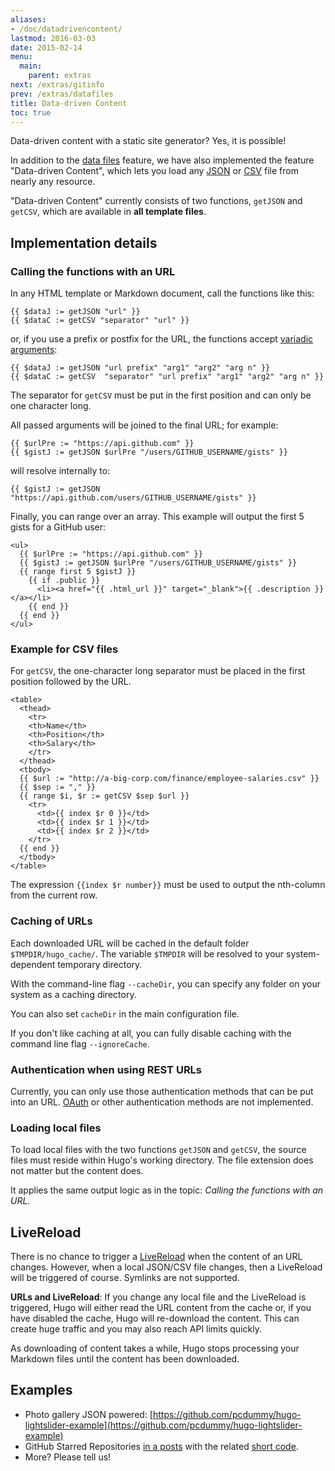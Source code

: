 ```yaml
---
aliases:
- /doc/datadrivencontent/
lastmod: 2016-03-03
date: 2015-02-14
menu:
  main:
    parent: extras
next: /extras/gitinfo
prev: /extras/datafiles
title: Data-driven Content
toc: true
---
```


Data-driven content with a static site generator? Yes, it is possible!

In addition to the [data files](/extras/datafiles/) feature, we have also
implemented the feature "Data-driven Content", which lets you load
any [JSON](http://www.json.org/) or
[CSV](http://en.wikipedia.org/wiki/Comma-separated_values) file
from nearly any resource.

"Data-driven Content" currently consists of two functions, `getJSON`
and `getCSV`, which are available in **all template files**.

## Implementation details

### Calling the functions with an URL

In any HTML template or Markdown document, call the functions like this:

	{{ $dataJ := getJSON "url" }}
	{{ $dataC := getCSV "separator" "url" }}

or, if you use a prefix or postfix for the URL, the functions
accept [variadic arguments](http://en.wikipedia.org/wiki/Variadic_function):

	{{ $dataJ := getJSON "url prefix" "arg1" "arg2" "arg n" }}
	{{ $dataC := getCSV  "separator" "url prefix" "arg1" "arg2" "arg n" }}

The separator for `getCSV` must be put in the first position and can only
be one character long.

All passed arguments will be joined to the final URL; for example:

	{{ $urlPre := "https://api.github.com" }}
	{{ $gistJ := getJSON $urlPre "/users/GITHUB_USERNAME/gists" }}

will resolve internally to:

	{{ $gistJ := getJSON "https://api.github.com/users/GITHUB_USERNAME/gists" }}

Finally, you can range over an array. This example will output the
first 5 gists for a GitHub user:

	<ul>
	  {{ $urlPre := "https://api.github.com" }}
	  {{ $gistJ := getJSON $urlPre "/users/GITHUB_USERNAME/gists" }}
	  {{ range first 5 $gistJ }}
	    {{ if .public }}
	      <li><a href="{{ .html_url }}" target="_blank">{{ .description }}</a></li>
	    {{ end }}
	  {{ end }}
	</ul>


### Example for CSV files

For `getCSV`, the one-character long separator must be placed in the
first position followed by the URL.

	<table>
	  <thead>
	    <tr>
		<th>Name</th>
		<th>Position</th>
		<th>Salary</th>
	    </tr>
	  </thead>
	  <tbody>
	  {{ $url := "http://a-big-corp.com/finance/employee-salaries.csv" }}
	  {{ $sep := "," }}
	  {{ range $i, $r := getCSV $sep $url }}
	    <tr>
	      <td>{{ index $r 0 }}</td>
	      <td>{{ index $r 1 }}</td>
	      <td>{{ index $r 2 }}</td>
	    </tr>
	  {{ end }}
	  </tbody>
	</table>

The expression `{{index $r number}}` must be used to output the nth-column from
the current row.

### Caching of URLs

Each downloaded URL will be cached in the default folder `$TMPDIR/hugo_cache/`.
The variable `$TMPDIR` will be resolved to your system-dependent
temporary directory.

With the command-line flag `--cacheDir`, you can specify any folder on
your system as a caching directory.

You can also set `cacheDir` in the main configuration file.

If you don't like caching at all, you can fully disable caching with the
command line flag `--ignoreCache`.

### Authentication when using REST URLs

Currently, you can only use those authentication methods that can
be put into an URL. [OAuth](http://en.wikipedia.org/wiki/OAuth) or
other authentication methods are not implemented.

### Loading local files

To load local files with the two functions `getJSON` and `getCSV`, the
source files must reside within Hugo's working directory. The file
extension does not matter but the content does.

It applies the same output logic as in the topic: *Calling the functions with an URL*.

## LiveReload

There is no chance to trigger a [LiveReload](/extras/livereload/) when
the content of an URL changes. However, when a local JSON/CSV file changes,
then a LiveReload will be triggered of course. Symlinks are not supported.

**URLs and LiveReload**: If you change any local file and the LiveReload
is triggered, Hugo will either read the URL content from the cache or, if
you have disabled the cache, Hugo will re-download the content.
This can create huge traffic and you may also reach API limits quickly.

As downloading of content takes a while, Hugo stops processing
your Markdown files until the content has been downloaded.

## Examples

- Photo gallery JSON powered: [https://github.com/pcdummy/hugo-lightslider-example](https://github.com/pcdummy/hugo-lightslider-example)
- GitHub Starred Repositories [in a posts](https://github.com/SchumacherFM/blog-cs/blob/master/content%2Fposts%2Fgithub-starred.md) with the related [short code](https://github.com/SchumacherFM/blog-cs/blob/master/layouts%2Fshortcodes%2FghStarred.html).
- More?  Please tell us!
